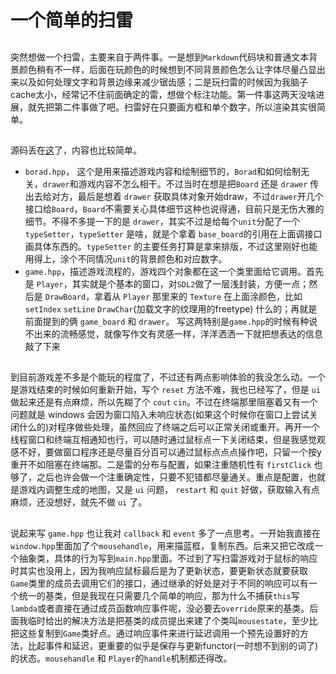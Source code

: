 # 一个简单的扫雷

## 
突然想做一个扫雷，主要来自于两件事。一是想到`Markdown`代码块和普通文本背景颜色稍有不一样，后面在玩颜色的时候想到不同背景颜色怎么让字体尽量凸显出来以及如何处理文字和背景边缘来减少锯齿感；二是玩扫雷的时候因为我脑子cache太小，经常记不住前面确定的雷，想做个标注功能。第一件事这两天没啥进展，就先把第二件事做了吧。扫雷好在只要画方框和单个数字，所以渲染其实很简单。

## 
源码丢在[这](https://github.com/vastina/text/tree/master/Minesweeper)了，内容也比较简单。

* `borad.hpp`， 这个是用来描述游戏内容和绘制细节的，`Borad`和如何绘制无关，`drawer`和游戏内容不怎么相干。不过当时在想是把`Board` 还是 `drawer` 传出去给对方，最后是想着 `drawer` 获取具体对象开始draw，不过`drawer`开几个接口给`Board`，`Board`不需要关心具体细节这种也说得通，目前只是无伤大雅的细节。不得不多提一下的是 `drawer`，其实不过是给每个`unit`分配了一个 `typeSetter`，`typeSetter` 是啥，就是个拿着 `base_board`的引用在上面调接口画具体东西的。`typeSetter` 的主要任务打算是拿来排版，不过这里刚好也能用得上，涂个不同情况`unit`的背景颜色和对应数字。
* `game.hpp`，描述游戏流程的，游戏四个对象都在这一个类里面给它调用。首先是 `Player`，其实就是个基本的窗口，对`SDL2`做了一层浅封装，方便一点；然后是 `DrawBoard`，拿着从 `Player` 那里来的 `Texture` 在上面涂颜色，比如 `setIndex` `setLine` `DrawChar`(加载文字的纹理用的freetype) 什么的；再就是前面提到的俩 `game_board` 和 `drawer`。
写这两特别是`game.hpp`的时候有种说不出来的流畅感觉，就像写作文有灵感一样，洋洋洒洒一下就把想表达的信息敲了下来

## 
到目前游戏差不多是个能玩的程度了，不过还有两点影响体验的我没怎么动。一个是游戏结束的时候如何重新开始，写个 `reset` 方法不难，我也已经写了，但是 `ui` 做起来还是有点麻烦，所以先糊了个 `cout` `cin`。不过在终端那里阻塞着又有一个问题就是 windows 会因为窗口陷入未响应状态(如果这个时候你在窗口上尝试关闭什么的)对程序做些处理，虽然回应了终端之后可以正常关闭或重开。再开一个线程窗口和终端互相通知也行，可以随时通过鼠标点一下关闭结束，但是我感觉观感不好，要做窗口程序还是尽量百分百可以通过鼠标点点点操作吧，只留一个按y重开不如阻塞在终端那。二是雷的分布与配置，如果注重随机性有 `firstClick` 也够了，之后也许会做一个注重确定性，只要不犯错都尽量通关。重点是配置，也就是游戏内调整生成的地图，又是 `ui` 问题， `restart` 和 `quit` 好做，获取输入有点麻烦，还没想好，就先不做 `ui` 了。

## 
说起来写 `game.hpp` 也让我对 `callback` 和 `event` 多了一点思考。一开始我直接在`window.hpp`里面加了个`mousehandle`，用来描蓝框，复制东西。后来又把它改成一个抽象类，具体的行为写到`main.hpp`里面。不过到了写扫雷游戏对于鼠标的响应时其实也没用上，因为我响应鼠标最后是为了更新状态，要更新状态就要获取`Game`类里的成员去调用它们的接口，通过继承的好处是对于不同的响应可以有一个统一的基类，但是我现在只需要几个简单的响应，那为什么不捕获`this`写`lambda`或者直接在通过成员函数响应事件呢，没必要去`override`原来的基类。后面我临时给出的解决方法是把基类的成员提出来建了个类叫`mousestate`，至少比把这些复制到`Game`类好点。通过响应事件来进行延迟调用一个预先设置好的方法，比起事件和延迟，更重要的似乎是保存与更新functor(一时想不到别的词了)的状态。`mousehandle` 和 `Player`的`handle`机制都还得改。
